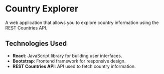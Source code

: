 # Country Explorer
A web application that allows you to explore country information using the REST Countries API.

## Technologies Used
- **React**: JavaScript library for building user interfaces.
- **Bootstrap**: Frontend framework for responsive design.
- **REST Countries API**: API used to fetch country information.
